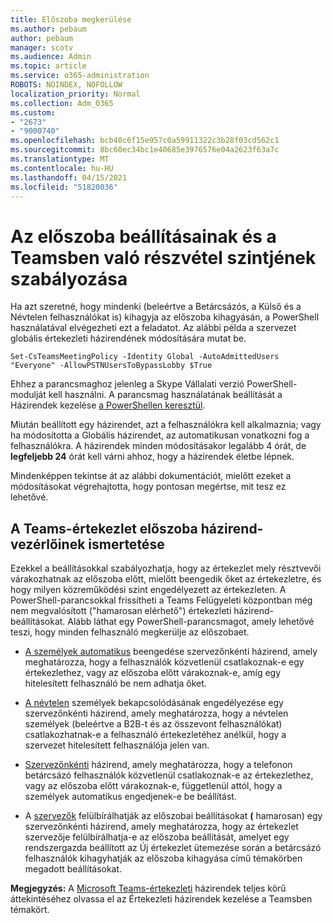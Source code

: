 ```yaml
---
title: Előszoba megkerülése
ms.author: pebaum
author: pebaum
manager: scotv
ms.audience: Admin
ms.topic: article
ms.service: o365-administration
ROBOTS: NOINDEX, NOFOLLOW
localization_priority: Normal
ms.collection: Adm_O365
ms.custom:
- "2673"
- "9000740"
ms.openlocfilehash: bcb40c6f15e957c0a59911322c3b28f03cd562c1
ms.sourcegitcommit: 8bc60ec34bc1e40685e3976576e04a2623f63a7c
ms.translationtype: MT
ms.contentlocale: hu-HU
ms.lasthandoff: 04/15/2021
ms.locfileid: "51820036"
---
```

# <a name="control-lobby-settings-and-level-of-participation-in-teams"></a>Az előszoba beállításainak és a Teamsben való részvétel szintjének szabályozása

Ha azt szeretné, hogy mindenki (beleértve a Betárcsázós, a Külső és a Névtelen felhasználókat is) kihagyja az előszoba kihagyásán, a PowerShell használatával elvégezheti ezt a feladatot. Az alábbi példa a szervezet globális értekezleti házirendének módosítására mutat be.

`Set-CsTeamsMeetingPolicy -Identity Global -AutoAdmittedUsers "Everyone" -AllowPSTNUsersToBypassLobby $True`

Ehhez a parancsmaghoz jelenleg a Skype Vállalati verzió PowerShell-modulját kell használni. A parancsmag használatának beállítását a Házirendek kezelése [a PowerShellen keresztül](https://docs.microsoft.com/microsoftteams/teams-powershell-overview#managing-policies-via-powershell).

Miután beállított egy házirendet, azt a felhasználókra kell alkalmaznia; vagy ha módosította a Globális házirendet, az automatikusan vonatkozni fog a felhasználókra. A házirendek minden módosításakor legalább 4 órát, de **legfeljebb 24** órát kell várni ahhoz, hogy a házirendek életbe lépnek. 

Mindenképpen tekintse át az alábbi dokumentációt, mielőtt ezeket a módosításokat végrehajtotta, hogy pontosan megértse, mit tesz ez lehetővé.


## <a name="understanding-teams-meeting-lobby-policy-controls"></a>A Teams-értekezlet előszoba házirend-vezérlőinek ismertetése

Ezekkel a beállításokkal szabályozhatja, hogy az értekezlet mely résztvevői várakozhatnak az előszoba előtt, mielőtt beengedik őket az értekezletre, és hogy milyen közreműködési szint engedélyezett az értekezleten. A PowerShell-parancsokkal frissítheti a Teams Felügyeleti központban még nem megvalósított ("hamarosan elérhető") értekezleti házirend-beállításokat. Alább láthat egy PowerShell-parancsmagot, amely lehetővé teszi, hogy minden felhasználó megkerülje az előszobaet.

- [A személyek automatikus](https://docs.microsoft.com/microsoftteams/meeting-policies-in-teams#automatically-admit-people) beengedése szervezőnkénti házirend, amely meghatározza, hogy a felhasználók közvetlenül csatlakoznak-e egy értekezlethez, vagy az előszoba előtt várakoznak-e, amíg egy hitelesített felhasználó be nem adhatja őket.

- [A névtelen](https://docs.microsoft.com/microsoftteams/meeting-policies-in-teams#allow-anonymous-people-to-start-a-meeting) személyek bekapcsolódásának engedélyezése egy szervezőnkénti házirend, amely meghatározza, hogy a névtelen személyek (beleértve a B2B-t és az összevont felhasználókat) csatlakozhatnak-e a felhasználó értekezletéhez anélkül, hogy a szervezet hitelesített felhasználója jelen van.

- [Szervezőnkénti](https://docs.microsoft.com/microsoftteams/meeting-policies-in-teams#allow-dial-in-users-to-bypass-the-lobby-coming-soon) házirend, amely meghatározza, hogy a telefonon betárcsázó felhasználók közvetlenül csatlakoznak-e az értekezlethez, vagy az  előszoba előtt várakoznak-e, függetlenül attól, hogy a személyek automatikus engedjenek-e be beállítást.

- A [szervezők](https://docs.microsoft.com/microsoftteams/meeting-policies-in-teams#allow-organizers-to-override-lobby-settings-coming-soon) felülbírálhatják az előszobai beállításokat **(** hamarosan) egy szervezőnkénti házirend, amely  meghatározza, hogy  az értekezlet szervezője felülbírálhatja-e az előszoba beállítását, amelyet egy rendszergazda beállított az Új értekezlet ütemezése során a betárcsázó felhasználók kihagyhatják az előszoba kihagyása című témakörben megadott beállításokat.

**Megjegyzés:** A [Microsoft Teams-értekezleti](https://docs.microsoft.com/microsoftteams/meeting-policies-in-teams) házirendek teljes körű áttekintéséhez olvassa el az Értekezleti házirendek kezelése a Teamsben témakört.
